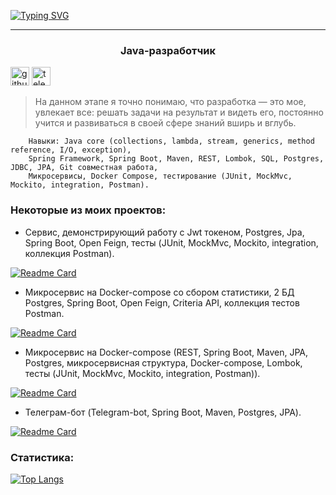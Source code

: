 
[![Typing SVG](https://readme-typing-svg.herokuapp.com?font=Fira+Code&size=60&pause=500&color=028022&vCenter=true&width=835&height=80&lines=%D0%9C%D0%B5%D0%BD%D1%8F+%D0%B7%D0%BE%D0%B2%D1%83%D1%82+%D0%9A%D0%B8%D1%80%D0%B8%D0%BB%D0%BB+%3A%29)](https://git.io/typing-svg)

----
<h3 align="center">Java-разработчик</h3>

[<img src='https://cdn.jsdelivr.net/npm/simple-icons@3.0.1/icons/github.svg' alt='github' height='30'>](https://github.com/kirillkormilcev)  [<img src='https://cdn.jsdelivr.net/npm/simple-icons@3.0.1/icons/telegram.svg' alt='telegram' height='30'>](https://t.me/kormilcev)

>На данном этапе я точно понимаю, что разработка — это мое, увлекает все: решать задачи на результат и видеть его, постоянно учится и развиваться в своей сфере знаний вширь и вглубь.

```
    Навыки: Java core (collections, lambda, stream, generics, method reference, I/O, exception),
    Spring Framework, Spring Boot, Maven, REST, Lombok, SQL, Postgres, JDBC, JPA, Git совместная работа,
    Микросервисы, Docker Compose, тестирование (JUnit, MockMvc, Mockito, integration, Postman).
```

<h3> Некоторые из моих проектов:</h3>

- Сервис, демонстрирующий работу с Jwt токеном, Postgres, Jpa, Spring Boot, Open Feign,
  тесты (JUnit, MockMvc, Mockito, integration, коллекция Postman).

[![Readme Card](https://github-readme-stats.vercel.app/api/pin/?username=kirillkormilcev&repo=theInside24Test)](https://github.com/kirillkormilcev/theInside24Test)

- Микросервис на Docker-compose со сбором статистики, 2 БД Postgres, Spring Boot, Open Feign,
  Criteria API, коллекция тестов Postman.

[![Readme Card](https://github-readme-stats.vercel.app/api/pin/?username=kirillkormilcev&repo=java-explore-with-me)](https://github.com/kirillkormilcev/java-explore-with-me)

- Микросервис на Docker-compose (REST, Spring Boot, Maven, JPA, Postgres, микросервисная структура,
Docker-compose, Lombok, тесты (JUnit, MockMvc, Mockito, integration, Postman)).

[![Readme Card](https://github-readme-stats.vercel.app/api/pin/?username=kirillkormilcev&repo=java-shareit)](https://github.com/kirillkormilcev/java-shareit)

- Телеграм-бот (Telegram-bot, Spring Boot, Maven, Postgres, JPA).

[![Readme Card](https://github-readme-stats.vercel.app/api/pin/?username=kirillkormilcev&repo=homework-statuses-bot)](https://github.com/kirillkormilcev/homework-statuses-bot)

<h3> Статистика:</h3>

[![Top Langs](https://github-readme-stats.vercel.app/api/top-langs/?username=kirillkormilcev)](https://github.com/anuraghazra/github-readme-stats)


